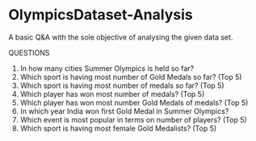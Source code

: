 # OlympicsDataset-Analysis
A basic Q&A with the sole objective of analysing the given data set.<br>

QUESTIONS<br>
1. In how many cities Summer Olympics is held so far?<br>
2. Which sport is having most number of Gold Medals so far? (Top 5)<br>
3. Which sport is having most number of medals so far? (Top 5)<br>
4. Which player has won most number of medals? (Top 5)<br>
5. Which player has won most number Gold Medals of medals? (Top 5)<br>
6. In which year India won first Gold Medal in Summer Olympics?<br>
7. Which event is most popular in terms on number of players? (Top 5)<br>
8. Which sport is having most female Gold Medalists? (Top 5)<br>

